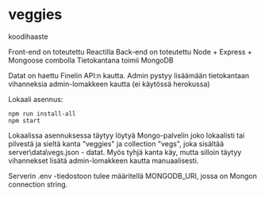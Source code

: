 # veggies
koodihaaste

Front-end on toteutettu Reactilla
Back-end on toteutettu Node + Express + Mongoose combolla
Tietokantana toimii MongoDB

Datat on haettu Finelin API:n kautta. Admin pystyy lisäämään tietokantaan vihanneksia admin-lomakkeen kautta (ei käytössä herokussa)

Lokaali asennus: 

    npm run install-all
    npm start


Lokaalissa asennuksessa täytyy löytyä Mongo-palvelin joko lokaalisti tai pilvestä ja sieltä kanta "veggies" ja collection "vegs", joka sisältää server\data\vegs.json - datat. Myös tyhjä kanta käy, mutta silloin täytyy vihannekset lisätä admin-lomakkeen kautta manuaalisesti.

Serverin .env -tiedostoon tulee määritellä MONGODB_URI, jossa on Mongon connection string.






